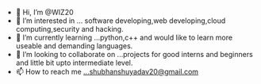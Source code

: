 - 👋 Hi, I’m @WIZ20
- 👀 I’m interested in ... software developing,web developing,cloud computing,security and hacking.
- 🌱 I’m currently learning ...python,c++ and would like to learn more useable and demanding languages. 
- 💞️ I’m looking to collaborate on ...projects for good interns and beginners and little bit upto intermediate level.
- 📫 How to reach me ...shubhanshuyadav20@gmail.com

<!---
WIZ20/WIZ20 is a ✨ special ✨ repository because its `README.md` (this file) appears on your GitHub profile.
You can click the Preview link to take a look at your changes.
--->
